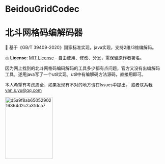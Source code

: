 # BeidouGridCodec
# 北斗网格码编解码器  
   📜 基于《GB/T 39409-2020》国家标准实现，java实现，支持2维/3维编解码。
   
⚖️ **License**: [MIT License](LICENSE) - 自由使用、修改、分发，需保留原作者署名。

因为网上找到的北斗网格码编码解码的工具多少都有点问题，官方又没有出编解码工具，遂用java写了一个util实现。util中有编解码方法源码，直接用即可。

本人希望有考虑周全，如果发现有不对的地方请在Issues中提出。
或者联系我
van.s.yu@qq.com

<img width="154" height="202" alt="d5a9f8ab6505290216364d2c2a31dca7" src="https://github.com/user-attachments/assets/6e33e114-fc50-467a-95c3-9837e2079084" />
